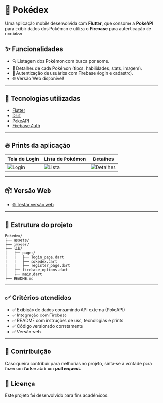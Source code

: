 # 📱 Pokédex

Uma aplicação mobile desenvolvida com **Flutter**, que consome a **PokeAPI** para exibir dados dos Pokémon e utiliza o **Firebase** para autenticação de usuários.

## ✨ Funcionalidades

- 🔍 Listagem dos Pokémon com busca por nome.
- 📄 Detalhes de cada Pokémon (tipos, habilidades, stats, imagem).
- 🔐 Autenticação de usuários com Firebase (login e cadastro).
- 🌐 Versão Web disponível!

---

## 🔧 Tecnologias utilizadas

- [Flutter](https://flutter.dev/)
- [Dart](https://dart.dev/)
- [PokeAPI](https://pokeapi.co/)
- [Firebase Auth](https://firebase.google.com/products/auth)

---

## 🔥 Prints da aplicação

| Tela de Login | Lista de Pokémon | Detalhes |
|---------------|------------------|----------|
| ![Login](prints/login.png) | ![Lista](prints/lista.png) | ![Detalhes](prints/detalhes.png) |

---

## 📦 Versão Web

- [🌐 Testar versão web]([https://pokedex-flutter.web.app](https://preview.flutlab.io/henriquecursino/pokedex/))

---

## 📁 Estrutura do projeto

```
Pokedex/
├── assets/
├── images/
├── lib/
|   ├── pages/
|   |   ├── login_page.dart
|   |   ├── pokedex.dart
|   |   ├── register_page.dart
│   ├── firebase_options.dart
│   ├── main.dart
├── README.md
```

---

## ✅ Critérios atendidos

- ✅ Exibição de dados consumindo API externa (PokeAPI)
- ✅ Integração com Firebase
- ✅ README com instruções de uso, tecnologias e prints
- ✅ Código versionado corretamente
- ✅ Versão web

---

## 📌 Contribuição

Caso queira contribuir para melhorias no projeto, sinta-se à vontade para fazer um **fork** e abrir um **pull request**.

## 📄 Licença

Este projeto foi desenvolvido para fins acadêmicos.
